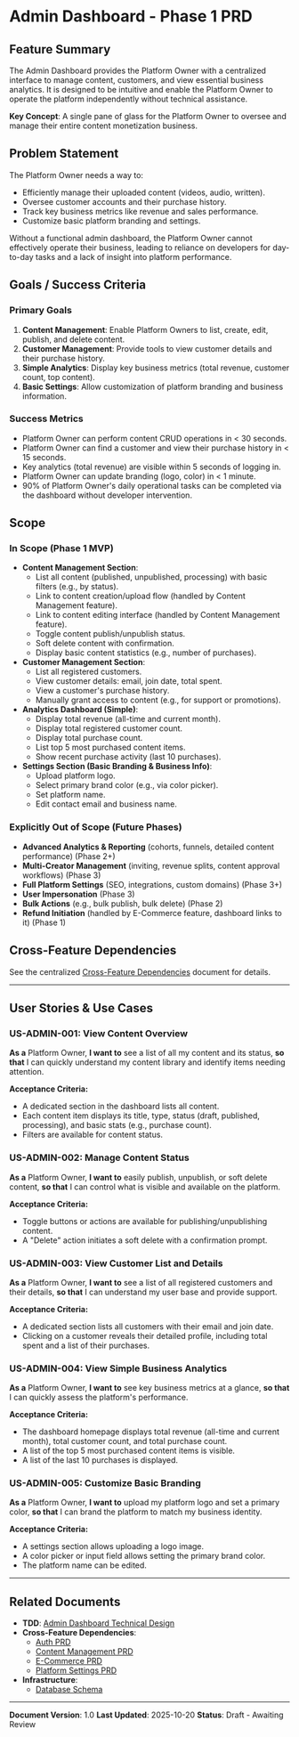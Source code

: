# Admin Dashboard - Phase 1 PRD

## Feature Summary

The Admin Dashboard provides the Platform Owner with a centralized interface to manage content, customers, and view essential business analytics. It is designed to be intuitive and enable the Platform Owner to operate the platform independently without technical assistance.

**Key Concept**: A single pane of glass for the Platform Owner to oversee and manage their entire content monetization business.

## Problem Statement

The Platform Owner needs a way to:
- Efficiently manage their uploaded content (videos, audio, written).
- Oversee customer accounts and their purchase history.
- Track key business metrics like revenue and sales performance.
- Customize basic platform branding and settings.

Without a functional admin dashboard, the Platform Owner cannot effectively operate their business, leading to reliance on developers for day-to-day tasks and a lack of insight into platform performance.

## Goals / Success Criteria

### Primary Goals
1.  **Content Management**: Enable Platform Owners to list, create, edit, publish, and delete content.
2.  **Customer Management**: Provide tools to view customer details and their purchase history.
3.  **Simple Analytics**: Display key business metrics (total revenue, customer count, top content).
4.  **Basic Settings**: Allow customization of platform branding and business information.

### Success Metrics
- Platform Owner can perform content CRUD operations in < 30 seconds.
- Platform Owner can find a customer and view their purchase history in < 15 seconds.
- Key analytics (total revenue) are visible within 5 seconds of logging in.
- Platform Owner can update branding (logo, color) in < 1 minute.
- 90% of Platform Owner's daily operational tasks can be completed via the dashboard without developer intervention.

## Scope

### In Scope (Phase 1 MVP)
- **Content Management Section**:
  - List all content (published, unpublished, processing) with basic filters (e.g., by status).
  - Link to content creation/upload flow (handled by Content Management feature).
  - Link to content editing interface (handled by Content Management feature).
  - Toggle content publish/unpublish status.
  - Soft delete content with confirmation.
  - Display basic content statistics (e.g., number of purchases).
- **Customer Management Section**:
  - List all registered customers.
  - View customer details: email, join date, total spent.
  - View a customer's purchase history.
  - Manually grant access to content (e.g., for support or promotions).
- **Analytics Dashboard (Simple)**:
  - Display total revenue (all-time and current month).
  - Display total registered customer count.
  - Display total purchase count.
  - List top 5 most purchased content items.
  - Show recent purchase activity (last 10 purchases).
- **Settings Section (Basic Branding & Business Info)**:
  - Upload platform logo.
  - Select primary brand color (e.g., via color picker).
  - Set platform name.
  - Edit contact email and business name.

### Explicitly Out of Scope (Future Phases)
- **Advanced Analytics & Reporting** (cohorts, funnels, detailed content performance) (Phase 2+)
- **Multi-Creator Management** (inviting, revenue splits, content approval workflows) (Phase 3)
- **Full Platform Settings** (SEO, integrations, custom domains) (Phase 3+)
- **User Impersonation** (Phase 3)
- **Bulk Actions** (e.g., bulk publish, bulk delete) (Phase 2)
- **Refund Initiation** (handled by E-Commerce feature, dashboard links to it) (Phase 1)

## Cross-Feature Dependencies

See the centralized [Cross-Feature Dependencies](../../cross-feature-dependencies.md#1-admin-dashboard) document for details.

---

## User Stories & Use Cases

### US-ADMIN-001: View Content Overview
**As a** Platform Owner,
**I want to** see a list of all my content and its status,
**so that** I can quickly understand my content library and identify items needing attention.

**Acceptance Criteria:**
- A dedicated section in the dashboard lists all content.
- Each content item displays its title, type, status (draft, published, processing), and basic stats (e.g., purchase count).
- Filters are available for content status.

### US-ADMIN-002: Manage Content Status
**As a** Platform Owner,
**I want to** easily publish, unpublish, or soft delete content,
**so that** I can control what is visible and available on the platform.

**Acceptance Criteria:**
- Toggle buttons or actions are available for publishing/unpublishing content.
- A "Delete" action initiates a soft delete with a confirmation prompt.

### US-ADMIN-003: View Customer List and Details
**As a** Platform Owner,
**I want to** see a list of all registered customers and their details,
**so that** I can understand my user base and provide support.

**Acceptance Criteria:**
- A dedicated section lists all customers with their email and join date.
- Clicking on a customer reveals their detailed profile, including total spent and a list of their purchases.

### US-ADMIN-004: View Simple Business Analytics
**As a** Platform Owner,
**I want to** see key business metrics at a glance,
**so that** I can quickly assess the platform's performance.

**Acceptance Criteria:**
- The dashboard homepage displays total revenue (all-time and current month), total customer count, and total purchase count.
- A list of the top 5 most purchased content items is visible.
- A list of the last 10 purchases is displayed.

### US-ADMIN-005: Customize Basic Branding
**As a** Platform Owner,
**I want to** upload my platform logo and set a primary color,
**so that** I can brand the platform to match my business identity.

**Acceptance Criteria:**
- A settings section allows uploading a logo image.
- A color picker or input field allows setting the primary brand color.
- The platform name can be edited.

---

## Related Documents

- **TDD**: [Admin Dashboard Technical Design](./ttd-dphase-1.md)
- **Cross-Feature Dependencies**:
  - [Auth PRD](../auth/pdr-phase-1.md)
  - [Content Management PRD](../content-management/pdr-phase-1.md)
  - [E-Commerce PRD](../e-commerce/pdr-phase-1.md)
  - [Platform Settings PRD](../platform-settings/pdr-phase-1.md)
- **Infrastructure**:
  - [Database Schema](../../infrastructure/DatabaseSchema.md)

---

**Document Version**: 1.0
**Last Updated**: 2025-10-20
**Status**: Draft - Awaiting Review
